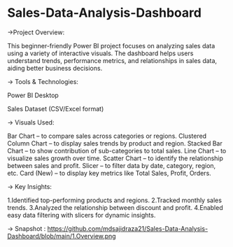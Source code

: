 # Sales-Data-Analysis-Dashboard

->Project Overview:

This beginner-friendly Power BI project focuses on analyzing sales data using a variety of interactive visuals. 
The dashboard helps users understand trends, performance metrics, and relationships in sales data, aiding better business decisions.

-> Tools & Technologies:

Power BI Desktop

Sales Dataset (CSV/Excel format)


-> Visuals Used:

Bar Chart – to compare sales across categories or regions.
Clustered Column Chart – to display sales trends by product and region.
Stacked Bar Chart – to show contribution of sub-categories to total sales.
Line Chart – to visualize sales growth over time.
Scatter Chart – to identify the relationship between sales and profit.
Slicer – to filter data by date, category, region, etc.
Card (New) – to display key metrics like Total Sales, Profit, Orders.


-> Key Insights:

1.Identified top-performing products and regions.
2.Tracked monthly sales trends.
3.Analyzed the relationship between discount and profit.
4.Enabled easy data filtering with slicers for dynamic insights.

-> Snapshot : https://github.com/mdsajidraza21/Sales-Data-Analysis-Dashboard/blob/main/1.Overview.png

